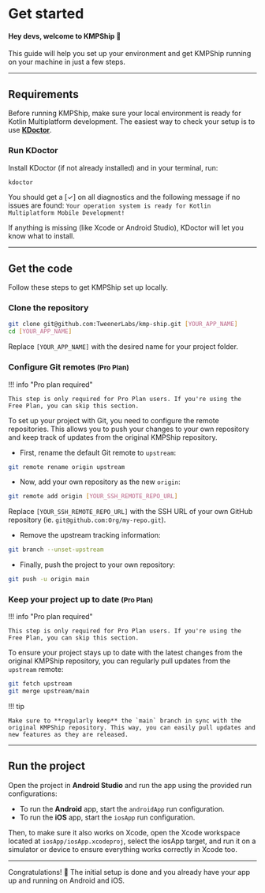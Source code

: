 # Get started

<h4>Hey devs, welcome to KMPShip 👋</h4>

This guide will help you set up your environment and get KMPShip running on your machine in just a few steps.

---

## Requirements

Before running KMPShip, make sure your local environment is ready for Kotlin Multiplatform development. The easiest way to check your setup is to use [**KDoctor**](https://github.com/Kotlin/kdoctor).

### Run KDoctor

Install KDoctor (if not already installed) and in your terminal, run:

```bash
kdoctor
```

You should get a <span class="text-green">[✓]</span> on all diagnostics and the following message if no issues are found: `Your operation system is ready for Kotlin Multiplatform Mobile Development!`

If anything is missing (like Xcode or Android Studio), KDoctor will let you know what to install.

---

## Get the code

Follow these steps to get KMPShip set up locally.

### Clone the repository

```bash
git clone git@github.com:TweenerLabs/kmp-ship.git [YOUR_APP_NAME]
cd [YOUR_APP_NAME]
```

Replace `[YOUR_APP_NAME]` with the desired name for your project folder.

### Configure Git remotes <small>(Pro Plan)</small>

!!! info "Pro plan required"

    This step is only required for Pro Plan users. If you're using the Free Plan, you can skip this section.

To set up your project with Git, you need to configure the remote repositories. This allows you to push your changes to your own repository and keep track of updates from the original KMPShip repository.

- First, rename the default Git remote to `upstream`:

```bash
git remote rename origin upstream
```

- Now, add your own repository as the new `origin`:

```bash
git remote add origin [YOUR_SSH_REMOTE_REPO_URL]
```

Replace `[YOUR_SSH_REMOTE_REPO_URL]` with the SSH URL of your own GitHub repository (ie. `git@github.com:Org/my-repo.git`).

- Remove the upstream tracking information:

```bash
git branch --unset-upstream
```

- Finally, push the project to your own repository:

````bash
git push -u origin main
````

### Keep your project up to date <small>(Pro Plan)</small>

!!! info "Pro plan required"

    This step is only required for Pro Plan users. If you're using the Free Plan, you can skip this section.

To ensure your project stays up to date with the latest changes from the original KMPShip repository, you can regularly pull updates from the `upstream` remote:

```bash
git fetch upstream
git merge upstream/main
```

!!! tip

    Make sure to **regularly keep** the `main` branch in sync with the original KMPShip repository. This way, you can easily pull updates and new features as they are released.

---

## Run the project

Open the project in **Android Studio** and run the app using the provided run configurations:

* To run the **Android** app, start the `androidApp` run configuration.
* To run the **iOS** app, start the `iosApp` run configuration.

Then, to make sure it also works on Xcode, open the Xcode workspace located at `iosApp/iosApp.xcodeproj`, select the iosApp target, and run it on a simulator or device to ensure everything works correctly in Xcode too.

---

Congratulations! 👏 The initial setup is done and you already have your app up and running on Android and iOS.
